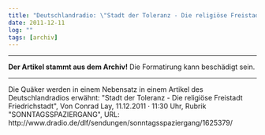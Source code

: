 ```yaml
---
title: "Deutschlandradio: \"Stadt der Toleranz - Die religiöse Freistadt Friedrichstadt\""
date: 2011-12-11
log: ""
tags: [archiv]
---
```

<hr><b>Der Artikel stammt aus dem Archiv!</b> Die Formatirung kann beschädigt sein.<hr>
Die Quäker werden in einem Nebensatz in einem Artikel des Deutschlandradios erwähnt: "Stadt der Toleranz - Die religiöse Freistadt Friedrichstadt", Von Conrad Lay, 11.12.2011 · 11:30 Uhr, Rubrik "SONNTAGSSPAZIERGANG", URL: http://www.dradio.de/dlf/sendungen/sonntagsspaziergang/1625379/
